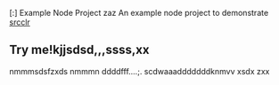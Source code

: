 [:] Example Node Project
zaz
An example node project to demonstrate [srcclr](https://www.srcclr.com)
## Try me!kjjsdsd,,,ssss,xx
nmmmsdsfzxds
nmmmn
ddddfff....;.
scdwaaadddddddknmvv
xsdx
zxx
